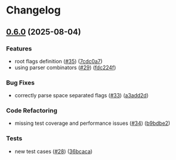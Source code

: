 # Changelog

## [0.6.0](https://github.com/zoedsoupe/nexus/compare/v0.5.0...v0.6.0) (2025-08-04)


### Features

* root flags definition ([#35](https://github.com/zoedsoupe/nexus/issues/35)) ([7cdc0a7](https://github.com/zoedsoupe/nexus/commit/7cdc0a72a649c500166ada8d678f6269b465e72c))
* using parser combinators ([#29](https://github.com/zoedsoupe/nexus/issues/29)) ([fdc224f](https://github.com/zoedsoupe/nexus/commit/fdc224f2f2c760da86ee23b1d67c805dff338c6b))


### Bug Fixes

* correctly parse space separated flags ([#33](https://github.com/zoedsoupe/nexus/issues/33)) ([a3add2d](https://github.com/zoedsoupe/nexus/commit/a3add2d77eb472558b091fb07bdbaaa32f4b6d27))


### Code Refactoring

* missing test coverage and performance issues ([#34](https://github.com/zoedsoupe/nexus/issues/34)) ([b9bdbe2](https://github.com/zoedsoupe/nexus/commit/b9bdbe28767578a54274ff73fc5b94b2f85fe6ec))


### Tests

* new test cases ([#28](https://github.com/zoedsoupe/nexus/issues/28)) ([36bcaca](https://github.com/zoedsoupe/nexus/commit/36bcaca377feb4aea38cfee9917df92b48ed89b7))
